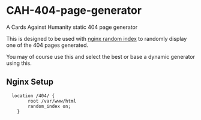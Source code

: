# CAH-404-page-generator
A Cards Against Humanity static 404 page generator

This is designed to be used with [nginx random index](http://nginx.org/en/docs/http/ngx_http_random_index_module.html) to randomly display one of the 404 pages generated. 

You may of course use this and select the best or base a dynamic generator using this.

## Nginx Setup

```
  location /404/ {
        root /var/www/html
        random_index on;
    }
```
